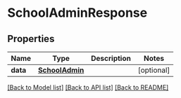 # SchoolAdminResponse

## Properties
Name | Type | Description | Notes
------------ | ------------- | ------------- | -------------
**data** | [**SchoolAdmin**](SchoolAdmin.md) |  | [optional] 

[[Back to Model list]](../README.md#documentation-for-models) [[Back to API list]](../README.md#documentation-for-api-endpoints) [[Back to README]](../README.md)


